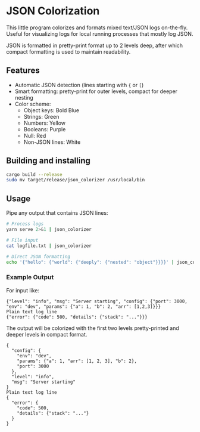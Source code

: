 # JSON Colorization

This little program colorizes and formats mixed text/JSON logs on-the-fly. Useful for visualizing logs for local running processes that mostly log JSON.

JSON is formatted in pretty-print format up to 2 levels deep, after which compact formatting is used to maintain readability.

## Features

- Automatic JSON detection (lines starting with `{` or `[`)
- Smart formatting: pretty-print for outer levels, compact for deeper nesting
- Color scheme:
  - Object keys: Bold Blue
  - Strings: Green
  - Numbers: Yellow
  - Booleans: Purple
  - Null: Red
  - Non-JSON lines: White

## Building and installing

```bash
cargo build --release
sudo mv target/release/json_colorizer /usr/local/bin
```

## Usage

Pipe any output that contains JSON lines:

```bash
# Process logs
yarn serve 2>&1 | json_colorizer

# File input
cat logfile.txt | json_colorizer

# Direct JSON formatting
echo '{"hello": {"world": {"deeply": {"nested": "object"}}}}' | json_colorizer
```

### Example Output

For input like:
```
{"level": "info", "msg": "Server starting", "config": {"port": 3000, "env": "dev", "params": {"a": 1, "b": 2, "arr": [1,2,3]}}}
Plain text log line
{"error": {"code": 500, "details": {"stack": "..."}}}
```

The output will be colorized with the first two levels pretty-printed and deeper levels in compact format.

```
{
  "config": {
    "env": "dev",
    "params": {"a": 1, "arr": [1, 2, 3], "b": 2},
    "port": 3000
  },
  "level": "info",
  "msg": "Server starting"
}
Plain text log line
{
  "error": {
    "code": 500,
    "details": {"stack": "..."}
  }
}

```